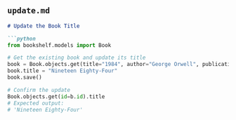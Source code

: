 ## `update.md`

```markdown
# Update the Book Title

```python
from bookshelf.models import Book

# Get the existing book and update its title
book = Book.objects.get(title="1984", author="George Orwell", publication_year=1949)
book.title = "Nineteen Eighty-Four"
book.save()

# Confirm the update
Book.objects.get(id=b.id).title
# Expected output:
# 'Nineteen Eighty-Four'
